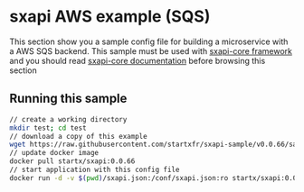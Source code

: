 sxapi AWS example (SQS)
=======================

This section show you a sample config file for building a microservice 
with a AWS SQS backend. 
This sample must be used with 
[sxapi-core framework](https://github.com/startxfr/sxapi-core) and you should
read 
[sxapi-core documentation](https://github.com/startxfr/sxapi-core/tree/v0.0.66-docker/docs) 
before browsing this section 

Running this sample
-------------------

```bash
// create a working directory
mkdir test; cd test
// download a copy of this example
wget https://raw.githubusercontent.com/startxfr/sxapi-sample/v0.0.66/samples/aws/sqs/sxapi.json
// update docker image
docker pull startx/sxapi:0.0.66
// start application with this config file
docker run -d -v $(pwd)/sxapi.json:/conf/sxapi.json:ro startx/sxapi:0.0.66
```
